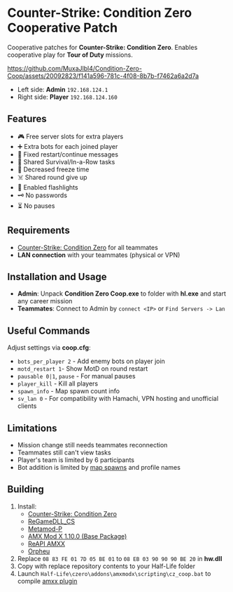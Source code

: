 # Counter-Strike: Condition Zero Cooperative Patch

Cooperative patches for **Counter-Strike: Condition Zero**. Enables cooperative play for **Tour of Duty** missions.

https://github.com/MuxaJlbl4/Condition-Zero-Coop/assets/20092823/f141a596-781c-4f08-8b7b-f7462a6a2d7a

- Left side: **Admin** `192.168.124.1`
- Right side: **Player** `192.168.124.160`

## Features
- 🎮 Free server slots for extra players
- ➕ Extra bots for each joined player
- 🎫 Fixed restart/continue messages
- 🍰 Shared Survival/In-a-Row tasks
- 🧊 Decreased freeze time
- ☠️ Shared round give up
- 🔦 Enabled flashlights
- 🗝️ No passwords
- ⏳ No pauses

## Requirements
- [Counter-Strike: Condition Zero](https://store.steampowered.com/app/80) for all teammates
- **LAN connection** with your teammates (physical or VPN)

## Installation and Usage
- **Admin**: Unpack **Condition Zero Coop.exe** to folder with **hl.exe** and start any career mission
- **Teammates**: Connect to Admin by `connect <IP>` or `Find Servers -> Lan`

## Useful Commands
Adjust settings via **coop.cfg**:
- `bots_per_player 2` - Add enemy bots on player join
- `motd_restart 1`- Show MotD on round restart
- `pausable 0|1`, `pause` - For manual pauses
- `player_kill` - Kill all players
- `spawn_info` - Map spawn count info
- `sv_lan 0` - For compatibility with Hamachi, VPN hosting and unofficial clients

## Limitations
- Mission change still needs teammates reconnection
- Teammates still can't view tasks
- Player's team is limited by 6 participants
- Bot addition is limited by [map spawns](Spawns.md) and profile names

## Building
1. Install:
	- [Counter-Strike: Condition Zero](https://store.steampowered.com/app/80)
	- [ReGameDLL_CS](https://github.com/s1lentq/ReGameDLL_CS/releases/latest)
	- [Metamod-P](https://github.com/Bots-United/metamod-p/releases/latest)
	- [AMX Mod X 1.10.0 (Base Package)](https://www.amxmodx.org/downloads-new.php?branch=master)
	- [ReAPI AMXX](https://github.com/s1lentq/reapi/releases/latest)
	- [Orpheu](https://github.com/Arkshine/Orpheu/releases/latest)
2. Replace `08 83 FE 01 7D 05 BE 01` to `08 EB 03 90 90 90 BE 20` in **hw.dll**
3. Copy with replace repository contents to your Half-Life folder
4. Launch `Half-Life\czero\addons\amxmodx\scripting\cz_coop.bat` to compile [amxx plugin](czero/addons/amxmodx/scripting/cz_coop.sma)
